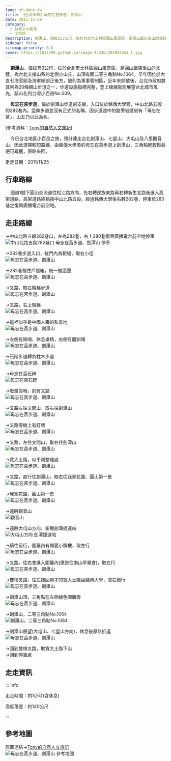 ```yaml
---
lang: zh-Hant-tw
title: 【台北士林】毋忘在莒步道、劍潭山
date: 2011-11-29
category: 
  - 台北上山走走
  - 小百岳
description: 劍潭山，海拔153公尺，位於台北市士林區圓山風景區，是圓山飯店後山的北稜，為台北五指山系的北側小山丘，山頂有顆二等三角點No.1064，早年因位於大直七海官邸及海軍總部正後方，被列為軍事管制區，近年來開放後，台北市政府將其列為20條親山步道之一，步道設施指標完整，登上稜線就能展望台北城市風光，該山名列台灣小百岳No.009。 毋忘在莒步道，屬於劍潭山步道的支線，入口位於銘傳大學旁，中山北路五段的282巷內。這條步道並沒有正式的名稱，因步道途中的路旁岩壁刻有「毋忘在莒」，山友乃以此為名。
sidebar: false
sitemap.priority: 0.8
cover: https://1013399.github.io/image-4/226/203943951_l.jpg
---
```


    **劍潭山**，海拔153公尺，位於台北市士林區圓山風景區，是圓山飯店後山的北稜，為台北五指山系的北側小山丘，山頂有顆二等三角點No.1064，早年因位於大直七海官邸及海軍總部正後方，被列為軍事管制區，近年來開放後，台北市政府將其列為20條親山步道之一，步道設施指標完整，登上稜線就能展望台北城市風光，該山名列台灣小百岳No.009。  

    **毋忘在莒步道**，屬於劍潭山步道的支線，入口位於銘傳大學旁，中山北路五段的282巷內。這條步道並沒有正式的名稱，因步道途中的路旁岩壁刻有「毋忘在莒」，山友乃以此為名。

(參考資料：[Tony的自然人文旅記](http://www.tonyhuang39.com/tony0834/tony0834.html))  

<!-- more -->

    今日台北地區小百岳之旅，預計連走台北劍潭山、七星山、大屯山及八里觀音山，因此選擇較短路線，由銘傳大學旁的毋忘在莒步道上劍潭山，三角點輕輕鬆鬆便可尋獲，原路來回。

走走日期：2011/11/25

## 行車路線
    國道1號下圓山交流道往松江路方向，先右轉民族東路再右轉新生北路後進入高架道路，高架道路終點接中山北路五段，經過銘傳大學後右轉282巷，停車於280巷之復興廣播電台前空地。

## 走走路線
→中山北路五段282巷口，左為282巷，右上280巷復興廣播電台前空地停車  
![中山北路五段282巷口 毋忘在莒步道、劍潭山 停車](https://1013399.github.io/image-4/226/203943954_l.jpg)

→282巷步道入口，紅門內為靶場，取右小徑  
![毋忘在莒步道、劍潭山](https://1013399.github.io/image-4/226/203943961_l.jpg)

→282巷裡住戶信箱，統一擺這邊  
![毋忘在莒步道、劍潭山](https://1013399.github.io/image-4/226/203943965_l.jpg)

→叉路，取右階梯步道  
![毋忘在莒步道、劍潭山](https://1013399.github.io/image-4/226/203943973_l.jpg)

→叉路，右上階梯  
![毋忘在莒步道、劍潭山](https://1013399.github.io/image-4/226/203943978_l.jpg)

→這裡似乎是中國人壽的私有地  
![毋忘在莒步道、劍潭山](https://1013399.github.io/image-4/226/203943983_l.jpg)

→左側有崗哨、休息桌椅，右側有體訓場  
![毋忘在莒步道、劍潭山](https://1013399.github.io/image-4/226/203943987_l.jpg)

→石階步道轉為枕木步道  
![毋忘在莒步道、劍潭山](https://1013399.github.io/image-4/226/203943997_l.jpg)

→毋忘在莒石碑  
![毋忘在莒石碑](https://1013399.github.io/image-4/226/203944001_l.jpg)

→廢棄崗哨，前有叉路  
![毋忘在莒步道、劍潭山](https://1013399.github.io/image-4/226/203944004_l.jpg)

→叉路左往文間山，取右往劍潭山  
![毋忘在莒步道、劍潭山](https://1013399.github.io/image-4/226/203944007_l.jpg)

→叉路旁樹上有釘牌  
![毋忘在莒步道、劍潭山](https://1013399.github.io/image-4/226/203944011_l.jpg)

→叉路，左往文間山，取右往劍潭山  
![毋忘在莒步道、劍潭山](https://1013399.github.io/image-4/226/203944014_l.jpg)

→寬大土階，似乎剛整理過  
![毋忘在莒步道、劍潭山](https://1013399.github.io/image-4/226/203944017_l.jpg)

→叉路，直行往劍潭山，取右往我家花園、圓山第一景  
![毋忘在莒步道、劍潭山](https://1013399.github.io/image-4/226/203944020_l.jpg)

→我家花園、圓山第一景  
![毋忘在莒步道、劍潭山](https://1013399.github.io/image-4/226/203944023_l.jpg)

→遠眺觀音山  
![觀音山](https://1013399.github.io/image-4/226/203944027_l.jpg)

→遠眺大屯山方向、俯瞰劍潭捷運站  
![大屯山方向 劍潭捷運站](https://1013399.github.io/image-4/226/203944029_l.jpg)

→續往前行，圍籬內有博愛小牌樓，取左行  
![毋忘在莒步道、劍潭山](https://1013399.github.io/image-4/226/203944030_l.jpg)

→叉路，往右會進入圍籬內(應是往南山早覺會)，取左行  
![毋忘在莒步道、劍潭山](https://1013399.github.io/image-4/226/203944035_l.jpg)

→雙槓叉路，往左接回剛才的寬大土階回銘傳大學，取右續行  
![毋忘在莒步道、劍潭山](https://1013399.github.io/image-4/226/203944038_l.jpg)

→劍潭山頂，三角點在左側綠色圍籬旁  
![毋忘在莒步道、劍潭山](https://1013399.github.io/image-4/226/203944042_l.jpg)

→劍潭山，二等三角點No.1064  
![劍潭山，二等三角點No.1064](https://1013399.github.io/image-4/226/203944046_l.jpg)

→劍潭山展望(大屯山、七星山方向)，休息後原路折返  
![毋忘在莒步道、劍潭山](https://1013399.github.io/image-4/226/203943951_l.jpg)

→回到雙槓叉路，取寬大土階下山  
→回到停車處

## 走走資訊

::: info

走走時間：約1小時(含休息)

高低落差：約140公尺

:::

## 參考地圖
原圖連結→[Tony的自然人文旅記](http://www.tonyhuang39.com/tony0834/tony0834.html)  
![毋忘在莒步道、劍潭山 參考地圖](https://1013399.github.io/image-4/226/204034062_l.jpg)
